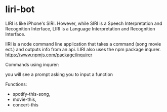 # liri-bot
 LIRI is like iPhone's SIRI. However, while SIRI is a Speech Interpretation and Recognition Interface, LIRI is a Language Interpretation and Recognition Interface.
 
 lIRI is a node command line application that takes a command (song movie ect.) and outputs info from an api.
 LIRI also uses the npm package inqurer.
 https://www.npmjs.com/package/inquirer
 
 Commands using inqurer:
 
you will see a prompt asking you to input a function

Functions:

- spotify-this-song,
- movie-this,
- concert-this
